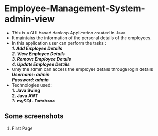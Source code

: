 # Employee-Management-System-admin-view
-	This is a GUI based desktop Application created in Java.
-	It maintains the information of the personal details of the employees.
- In this application user can perform the tasks :   
  ***1. Add Employee Details  
    2. View Employee Details  
    3. Remove Employee Details  
    4. Update Employee Details***
- Only the admin can access the employee details through login details    
  ***Username: admin  
     Password: admin***  
- Technologies used:  
  **1. Java Swing  
    2. Java AWT  
    3. mySQL- Database**  


## Some screenshots
1. First Page
  
